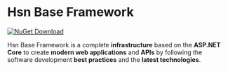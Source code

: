 # Hsn Base Framework

[![NuGet Download](https://img.shields.io/nuget/dt/Hsn.Base.Core.svg?style=flat-square)](https://www.nuget.org/packages/Hsn.Base.Core)

Hsn Base Framework is a complete **infrastructure** based on the **ASP.NET Core** to create **modern web applications** and **APIs** by following the software development **best practices** and the **latest technologies**.
